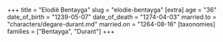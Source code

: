 +++
title = "Elodië Bentayga"
slug = "elodie-bentayga"
[extra]
age = "36"
date_of_birth = "1239-05-07"
date_of_death = "1274-04-03"
married.to = "characters/degare-durant.md"
married.on = "1264-08-16"
[taxonomies]
families = ["Bentayga", "Durant"]
+++
